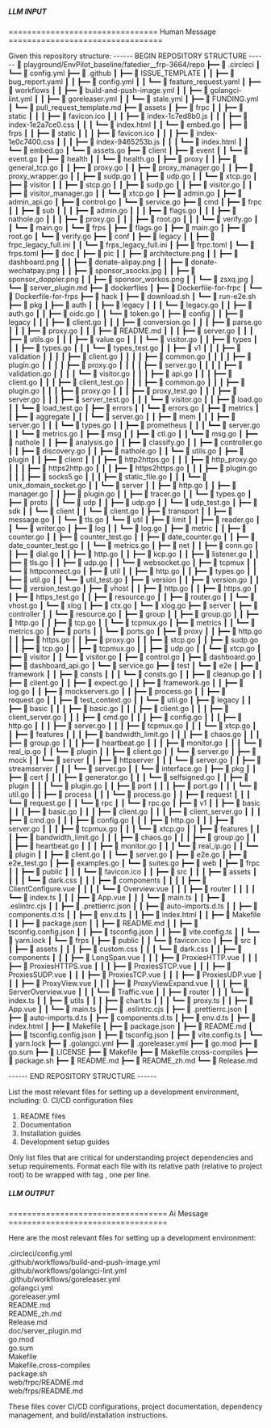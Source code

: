 ##### LLM INPUT #####
================================ Human Message =================================

Given this repository structure:
------ BEGIN REPOSITORY STRUCTURE ------
📂 playground/EnvPilot_baseline/fatedier__frp-3664/repo
┣━━ 📂 .circleci
┃   ┗━━ 📄 config.yml
┣━━ 📂 .github
┃   ┣━━ 📂 ISSUE_TEMPLATE
┃   ┃   ┣━━ 📄 bug_report.yaml
┃   ┃   ┣━━ 📄 config.yml
┃   ┃   ┗━━ 📄 feature_request.yaml
┃   ┣━━ 📂 workflows
┃   ┃   ┣━━ 📄 build-and-push-image.yml
┃   ┃   ┣━━ 📄 golangci-lint.yml
┃   ┃   ┣━━ 📄 goreleaser.yml
┃   ┃   ┗━━ 📄 stale.yml
┃   ┣━━ 📄 FUNDING.yml
┃   ┗━━ 📄 pull_request_template.md
┣━━ 📂 assets
┃   ┣━━ 📂 frpc
┃   ┃   ┣━━ 📂 static
┃   ┃   ┃   ┣━━ 📄 favicon.ico
┃   ┃   ┃   ┣━━ 📄 index-1c7ed8b0.js
┃   ┃   ┃   ┣━━ 📄 index-1e2a7ce0.css
┃   ┃   ┃   ┗━━ 📄 index.html
┃   ┃   ┗━━ 📄 embed.go
┃   ┣━━ 📂 frps
┃   ┃   ┣━━ 📂 static
┃   ┃   ┃   ┣━━ 📄 favicon.ico
┃   ┃   ┃   ┣━━ 📄 index-1e0c7400.css
┃   ┃   ┃   ┣━━ 📄 index-9465253b.js
┃   ┃   ┃   ┗━━ 📄 index.html
┃   ┃   ┗━━ 📄 embed.go
┃   ┗━━ 📄 assets.go
┣━━ 📂 client
┃   ┣━━ 📂 event
┃   ┃   ┗━━ 📄 event.go
┃   ┣━━ 📂 health
┃   ┃   ┗━━ 📄 health.go
┃   ┣━━ 📂 proxy
┃   ┃   ┣━━ 📄 general_tcp.go
┃   ┃   ┣━━ 📄 proxy.go
┃   ┃   ┣━━ 📄 proxy_manager.go
┃   ┃   ┣━━ 📄 proxy_wrapper.go
┃   ┃   ┣━━ 📄 sudp.go
┃   ┃   ┣━━ 📄 udp.go
┃   ┃   ┗━━ 📄 xtcp.go
┃   ┣━━ 📂 visitor
┃   ┃   ┣━━ 📄 stcp.go
┃   ┃   ┣━━ 📄 sudp.go
┃   ┃   ┣━━ 📄 visitor.go
┃   ┃   ┣━━ 📄 visitor_manager.go
┃   ┃   ┗━━ 📄 xtcp.go
┃   ┣━━ 📄 admin.go
┃   ┣━━ 📄 admin_api.go
┃   ┣━━ 📄 control.go
┃   ┗━━ 📄 service.go
┣━━ 📂 cmd
┃   ┣━━ 📂 frpc
┃   ┃   ┣━━ 📂 sub
┃   ┃   ┃   ┣━━ 📄 admin.go
┃   ┃   ┃   ┣━━ 📄 flags.go
┃   ┃   ┃   ┣━━ 📄 nathole.go
┃   ┃   ┃   ┣━━ 📄 proxy.go
┃   ┃   ┃   ┣━━ 📄 root.go
┃   ┃   ┃   ┗━━ 📄 verify.go
┃   ┃   ┗━━ 📄 main.go
┃   ┗━━ 📂 frps
┃       ┣━━ 📄 flags.go
┃       ┣━━ 📄 main.go
┃       ┣━━ 📄 root.go
┃       ┗━━ 📄 verify.go
┣━━ 📂 conf
┃   ┣━━ 📂 legacy
┃   ┃   ┣━━ 📄 frpc_legacy_full.ini
┃   ┃   ┗━━ 📄 frps_legacy_full.ini
┃   ┣━━ 📄 frpc.toml
┃   ┗━━ 📄 frps.toml
┣━━ 📂 doc
┃   ┣━━ 📂 pic
┃   ┃   ┣━━ 📄 architecture.png
┃   ┃   ┣━━ 📄 dashboard.png
┃   ┃   ┣━━ 📄 donate-alipay.png
┃   ┃   ┣━━ 📄 donate-wechatpay.png
┃   ┃   ┣━━ 📄 sponsor_asocks.jpg
┃   ┃   ┣━━ 📄 sponsor_doppler.png
┃   ┃   ┣━━ 📄 sponsor_workos.png
┃   ┃   ┗━━ 📄 zsxq.jpg
┃   ┗━━ 📄 server_plugin.md
┣━━ 📂 dockerfiles
┃   ┣━━ 📄 Dockerfile-for-frpc
┃   ┗━━ 📄 Dockerfile-for-frps
┣━━ 📂 hack
┃   ┣━━ 📄 download.sh
┃   ┗━━ 📄 run-e2e.sh
┣━━ 📂 pkg
┃   ┣━━ 📂 auth
┃   ┃   ┣━━ 📂 legacy
┃   ┃   ┃   ┗━━ 📄 legacy.go
┃   ┃   ┣━━ 📄 auth.go
┃   ┃   ┣━━ 📄 oidc.go
┃   ┃   ┗━━ 📄 token.go
┃   ┣━━ 📂 config
┃   ┃   ┣━━ 📂 legacy
┃   ┃   ┃   ┣━━ 📄 client.go
┃   ┃   ┃   ┣━━ 📄 conversion.go
┃   ┃   ┃   ┣━━ 📄 parse.go
┃   ┃   ┃   ┣━━ 📄 proxy.go
┃   ┃   ┃   ┣━━ 📄 README.md
┃   ┃   ┃   ┣━━ 📄 server.go
┃   ┃   ┃   ┣━━ 📄 utils.go
┃   ┃   ┃   ┣━━ 📄 value.go
┃   ┃   ┃   ┗━━ 📄 visitor.go
┃   ┃   ┣━━ 📂 types
┃   ┃   ┃   ┣━━ 📄 types.go
┃   ┃   ┃   ┗━━ 📄 types_test.go
┃   ┃   ┣━━ 📂 v1
┃   ┃   ┃   ┣━━ 📂 validation
┃   ┃   ┃   ┃   ┣━━ 📄 client.go
┃   ┃   ┃   ┃   ┣━━ 📄 common.go
┃   ┃   ┃   ┃   ┣━━ 📄 plugin.go
┃   ┃   ┃   ┃   ┣━━ 📄 proxy.go
┃   ┃   ┃   ┃   ┣━━ 📄 server.go
┃   ┃   ┃   ┃   ┣━━ 📄 validation.go
┃   ┃   ┃   ┃   ┗━━ 📄 visitor.go
┃   ┃   ┃   ┣━━ 📄 api.go
┃   ┃   ┃   ┣━━ 📄 client.go
┃   ┃   ┃   ┣━━ 📄 client_test.go
┃   ┃   ┃   ┣━━ 📄 common.go
┃   ┃   ┃   ┣━━ 📄 plugin.go
┃   ┃   ┃   ┣━━ 📄 proxy.go
┃   ┃   ┃   ┣━━ 📄 proxy_test.go
┃   ┃   ┃   ┣━━ 📄 server.go
┃   ┃   ┃   ┣━━ 📄 server_test.go
┃   ┃   ┃   ┗━━ 📄 visitor.go
┃   ┃   ┣━━ 📄 load.go
┃   ┃   ┗━━ 📄 load_test.go
┃   ┣━━ 📂 errors
┃   ┃   ┗━━ 📄 errors.go
┃   ┣━━ 📂 metrics
┃   ┃   ┣━━ 📂 aggregate
┃   ┃   ┃   ┗━━ 📄 server.go
┃   ┃   ┣━━ 📂 mem
┃   ┃   ┃   ┣━━ 📄 server.go
┃   ┃   ┃   ┗━━ 📄 types.go
┃   ┃   ┣━━ 📂 prometheus
┃   ┃   ┃   ┗━━ 📄 server.go
┃   ┃   ┗━━ 📄 metrics.go
┃   ┣━━ 📂 msg
┃   ┃   ┣━━ 📄 ctl.go
┃   ┃   ┗━━ 📄 msg.go
┃   ┣━━ 📂 nathole
┃   ┃   ┣━━ 📄 analysis.go
┃   ┃   ┣━━ 📄 classify.go
┃   ┃   ┣━━ 📄 controller.go
┃   ┃   ┣━━ 📄 discovery.go
┃   ┃   ┣━━ 📄 nathole.go
┃   ┃   ┗━━ 📄 utils.go
┃   ┣━━ 📂 plugin
┃   ┃   ┣━━ 📂 client
┃   ┃   ┃   ┣━━ 📄 http2https.go
┃   ┃   ┃   ┣━━ 📄 http_proxy.go
┃   ┃   ┃   ┣━━ 📄 https2http.go
┃   ┃   ┃   ┣━━ 📄 https2https.go
┃   ┃   ┃   ┣━━ 📄 plugin.go
┃   ┃   ┃   ┣━━ 📄 socks5.go
┃   ┃   ┃   ┣━━ 📄 static_file.go
┃   ┃   ┃   ┗━━ 📄 unix_domain_socket.go
┃   ┃   ┗━━ 📂 server
┃   ┃       ┣━━ 📄 http.go
┃   ┃       ┣━━ 📄 manager.go
┃   ┃       ┣━━ 📄 plugin.go
┃   ┃       ┣━━ 📄 tracer.go
┃   ┃       ┗━━ 📄 types.go
┃   ┣━━ 📂 proto
┃   ┃   ┗━━ 📂 udp
┃   ┃       ┣━━ 📄 udp.go
┃   ┃       ┗━━ 📄 udp_test.go
┃   ┣━━ 📂 sdk
┃   ┃   ┗━━ 📂 client
┃   ┃       ┗━━ 📄 client.go
┃   ┣━━ 📂 transport
┃   ┃   ┣━━ 📄 message.go
┃   ┃   ┗━━ 📄 tls.go
┃   ┗━━ 📂 util
┃       ┣━━ 📂 limit
┃       ┃   ┣━━ 📄 reader.go
┃       ┃   ┗━━ 📄 writer.go
┃       ┣━━ 📂 log
┃       ┃   ┗━━ 📄 log.go
┃       ┣━━ 📂 metric
┃       ┃   ┣━━ 📄 counter.go
┃       ┃   ┣━━ 📄 counter_test.go
┃       ┃   ┣━━ 📄 date_counter.go
┃       ┃   ┣━━ 📄 date_counter_test.go
┃       ┃   ┗━━ 📄 metrics.go
┃       ┣━━ 📂 net
┃       ┃   ┣━━ 📄 conn.go
┃       ┃   ┣━━ 📄 dial.go
┃       ┃   ┣━━ 📄 http.go
┃       ┃   ┣━━ 📄 kcp.go
┃       ┃   ┣━━ 📄 listener.go
┃       ┃   ┣━━ 📄 tls.go
┃       ┃   ┣━━ 📄 udp.go
┃       ┃   ┗━━ 📄 websocket.go
┃       ┣━━ 📂 tcpmux
┃       ┃   ┗━━ 📄 httpconnect.go
┃       ┣━━ 📂 util
┃       ┃   ┣━━ 📄 http.go
┃       ┃   ┣━━ 📄 types.go
┃       ┃   ┣━━ 📄 util.go
┃       ┃   ┗━━ 📄 util_test.go
┃       ┣━━ 📂 version
┃       ┃   ┣━━ 📄 version.go
┃       ┃   ┗━━ 📄 version_test.go
┃       ┣━━ 📂 vhost
┃       ┃   ┣━━ 📄 http.go
┃       ┃   ┣━━ 📄 https.go
┃       ┃   ┣━━ 📄 https_test.go
┃       ┃   ┣━━ 📄 resource.go
┃       ┃   ┣━━ 📄 router.go
┃       ┃   ┗━━ 📄 vhost.go
┃       ┗━━ 📂 xlog
┃           ┣━━ 📄 ctx.go
┃           ┗━━ 📄 xlog.go
┣━━ 📂 server
┃   ┣━━ 📂 controller
┃   ┃   ┗━━ 📄 resource.go
┃   ┣━━ 📂 group
┃   ┃   ┣━━ 📄 group.go
┃   ┃   ┣━━ 📄 http.go
┃   ┃   ┣━━ 📄 tcp.go
┃   ┃   ┗━━ 📄 tcpmux.go
┃   ┣━━ 📂 metrics
┃   ┃   ┗━━ 📄 metrics.go
┃   ┣━━ 📂 ports
┃   ┃   ┗━━ 📄 ports.go
┃   ┣━━ 📂 proxy
┃   ┃   ┣━━ 📄 http.go
┃   ┃   ┣━━ 📄 https.go
┃   ┃   ┣━━ 📄 proxy.go
┃   ┃   ┣━━ 📄 stcp.go
┃   ┃   ┣━━ 📄 sudp.go
┃   ┃   ┣━━ 📄 tcp.go
┃   ┃   ┣━━ 📄 tcpmux.go
┃   ┃   ┣━━ 📄 udp.go
┃   ┃   ┗━━ 📄 xtcp.go
┃   ┣━━ 📂 visitor
┃   ┃   ┗━━ 📄 visitor.go
┃   ┣━━ 📄 control.go
┃   ┣━━ 📄 dashboard.go
┃   ┣━━ 📄 dashboard_api.go
┃   ┗━━ 📄 service.go
┣━━ 📂 test
┃   ┗━━ 📂 e2e
┃       ┣━━ 📂 framework
┃       ┃   ┣━━ 📂 consts
┃       ┃   ┃   ┗━━ 📄 consts.go
┃       ┃   ┣━━ 📄 cleanup.go
┃       ┃   ┣━━ 📄 client.go
┃       ┃   ┣━━ 📄 expect.go
┃       ┃   ┣━━ 📄 framework.go
┃       ┃   ┣━━ 📄 log.go
┃       ┃   ┣━━ 📄 mockservers.go
┃       ┃   ┣━━ 📄 process.go
┃       ┃   ┣━━ 📄 request.go
┃       ┃   ┣━━ 📄 test_context.go
┃       ┃   ┗━━ 📄 util.go
┃       ┣━━ 📂 legacy
┃       ┃   ┣━━ 📂 basic
┃       ┃   ┃   ┣━━ 📄 basic.go
┃       ┃   ┃   ┣━━ 📄 client.go
┃       ┃   ┃   ┣━━ 📄 client_server.go
┃       ┃   ┃   ┣━━ 📄 cmd.go
┃       ┃   ┃   ┣━━ 📄 config.go
┃       ┃   ┃   ┣━━ 📄 http.go
┃       ┃   ┃   ┣━━ 📄 server.go
┃       ┃   ┃   ┣━━ 📄 tcpmux.go
┃       ┃   ┃   ┗━━ 📄 xtcp.go
┃       ┃   ┣━━ 📂 features
┃       ┃   ┃   ┣━━ 📄 bandwidth_limit.go
┃       ┃   ┃   ┣━━ 📄 chaos.go
┃       ┃   ┃   ┣━━ 📄 group.go
┃       ┃   ┃   ┣━━ 📄 heartbeat.go
┃       ┃   ┃   ┣━━ 📄 monitor.go
┃       ┃   ┃   ┗━━ 📄 real_ip.go
┃       ┃   ┗━━ 📂 plugin
┃       ┃       ┣━━ 📄 client.go
┃       ┃       ┗━━ 📄 server.go
┃       ┣━━ 📂 mock
┃       ┃   ┗━━ 📂 server
┃       ┃       ┣━━ 📂 httpserver
┃       ┃       ┃   ┗━━ 📄 server.go
┃       ┃       ┣━━ 📂 streamserver
┃       ┃       ┃   ┗━━ 📄 server.go
┃       ┃       ┗━━ 📄 interface.go
┃       ┣━━ 📂 pkg
┃       ┃   ┣━━ 📂 cert
┃       ┃   ┃   ┣━━ 📄 generator.go
┃       ┃   ┃   ┗━━ 📄 selfsigned.go
┃       ┃   ┣━━ 📂 plugin
┃       ┃   ┃   ┗━━ 📄 plugin.go
┃       ┃   ┣━━ 📂 port
┃       ┃   ┃   ┣━━ 📄 port.go
┃       ┃   ┃   ┗━━ 📄 util.go
┃       ┃   ┣━━ 📂 process
┃       ┃   ┃   ┗━━ 📄 process.go
┃       ┃   ┣━━ 📂 request
┃       ┃   ┃   ┗━━ 📄 request.go
┃       ┃   ┗━━ 📂 rpc
┃       ┃       ┗━━ 📄 rpc.go
┃       ┣━━ 📂 v1
┃       ┃   ┣━━ 📂 basic
┃       ┃   ┃   ┣━━ 📄 basic.go
┃       ┃   ┃   ┣━━ 📄 client.go
┃       ┃   ┃   ┣━━ 📄 client_server.go
┃       ┃   ┃   ┣━━ 📄 cmd.go
┃       ┃   ┃   ┣━━ 📄 config.go
┃       ┃   ┃   ┣━━ 📄 http.go
┃       ┃   ┃   ┣━━ 📄 server.go
┃       ┃   ┃   ┣━━ 📄 tcpmux.go
┃       ┃   ┃   ┗━━ 📄 xtcp.go
┃       ┃   ┣━━ 📂 features
┃       ┃   ┃   ┣━━ 📄 bandwidth_limit.go
┃       ┃   ┃   ┣━━ 📄 chaos.go
┃       ┃   ┃   ┣━━ 📄 group.go
┃       ┃   ┃   ┣━━ 📄 heartbeat.go
┃       ┃   ┃   ┣━━ 📄 monitor.go
┃       ┃   ┃   ┗━━ 📄 real_ip.go
┃       ┃   ┗━━ 📂 plugin
┃       ┃       ┣━━ 📄 client.go
┃       ┃       ┗━━ 📄 server.go
┃       ┣━━ 📄 e2e.go
┃       ┣━━ 📄 e2e_test.go
┃       ┣━━ 📄 examples.go
┃       ┗━━ 📄 suites.go
┣━━ 📂 web
┃   ┣━━ 📂 frpc
┃   ┃   ┣━━ 📂 public
┃   ┃   ┃   ┗━━ 📄 favicon.ico
┃   ┃   ┣━━ 📂 src
┃   ┃   ┃   ┣━━ 📂 assets
┃   ┃   ┃   ┃   ┗━━ 📄 dark.css
┃   ┃   ┃   ┣━━ 📂 components
┃   ┃   ┃   ┃   ┣━━ 📄 ClientConfigure.vue
┃   ┃   ┃   ┃   ┗━━ 📄 Overview.vue
┃   ┃   ┃   ┣━━ 📂 router
┃   ┃   ┃   ┃   ┗━━ 📄 index.ts
┃   ┃   ┃   ┣━━ 📄 App.vue
┃   ┃   ┃   ┗━━ 📄 main.ts
┃   ┃   ┣━━ 📄 .eslintrc.cjs
┃   ┃   ┣━━ 📄 .prettierrc.json
┃   ┃   ┣━━ 📄 auto-imports.d.ts
┃   ┃   ┣━━ 📄 components.d.ts
┃   ┃   ┣━━ 📄 env.d.ts
┃   ┃   ┣━━ 📄 index.html
┃   ┃   ┣━━ 📄 Makefile
┃   ┃   ┣━━ 📄 package.json
┃   ┃   ┣━━ 📄 README.md
┃   ┃   ┣━━ 📄 tsconfig.config.json
┃   ┃   ┣━━ 📄 tsconfig.json
┃   ┃   ┣━━ 📄 vite.config.ts
┃   ┃   ┗━━ 📄 yarn.lock
┃   ┗━━ 📂 frps
┃       ┣━━ 📂 public
┃       ┃   ┗━━ 📄 favicon.ico
┃       ┣━━ 📂 src
┃       ┃   ┣━━ 📂 assets
┃       ┃   ┃   ┣━━ 📄 custom.css
┃       ┃   ┃   ┗━━ 📄 dark.css
┃       ┃   ┣━━ 📂 components
┃       ┃   ┃   ┣━━ 📄 LongSpan.vue
┃       ┃   ┃   ┣━━ 📄 ProxiesHTTP.vue
┃       ┃   ┃   ┣━━ 📄 ProxiesHTTPS.vue
┃       ┃   ┃   ┣━━ 📄 ProxiesSTCP.vue
┃       ┃   ┃   ┣━━ 📄 ProxiesSUDP.vue
┃       ┃   ┃   ┣━━ 📄 ProxiesTCP.vue
┃       ┃   ┃   ┣━━ 📄 ProxiesUDP.vue
┃       ┃   ┃   ┣━━ 📄 ProxyView.vue
┃       ┃   ┃   ┣━━ 📄 ProxyViewExpand.vue
┃       ┃   ┃   ┣━━ 📄 ServerOverview.vue
┃       ┃   ┃   ┗━━ 📄 Traffic.vue
┃       ┃   ┣━━ 📂 router
┃       ┃   ┃   ┗━━ 📄 index.ts
┃       ┃   ┣━━ 📂 utils
┃       ┃   ┃   ┣━━ 📄 chart.ts
┃       ┃   ┃   ┗━━ 📄 proxy.ts
┃       ┃   ┣━━ 📄 App.vue
┃       ┃   ┗━━ 📄 main.ts
┃       ┣━━ 📄 .eslintrc.cjs
┃       ┣━━ 📄 .prettierrc.json
┃       ┣━━ 📄 auto-imports.d.ts
┃       ┣━━ 📄 components.d.ts
┃       ┣━━ 📄 env.d.ts
┃       ┣━━ 📄 index.html
┃       ┣━━ 📄 Makefile
┃       ┣━━ 📄 package.json
┃       ┣━━ 📄 README.md
┃       ┣━━ 📄 tsconfig.config.json
┃       ┣━━ 📄 tsconfig.json
┃       ┣━━ 📄 vite.config.ts
┃       ┗━━ 📄 yarn.lock
┣━━ 📄 .golangci.yml
┣━━ 📄 .goreleaser.yml
┣━━ 📄 go.mod
┣━━ 📄 go.sum
┣━━ 📄 LICENSE
┣━━ 📄 Makefile
┣━━ 📄 Makefile.cross-compiles
┣━━ 📄 package.sh
┣━━ 📄 README.md
┣━━ 📄 README_zh.md
┗━━ 📄 Release.md

------ END REPOSITORY STRUCTURE ------

List the most relevant files for setting up a development environment, including:
0. CI/CD configuration files
1. README files
2. Documentation
3. Installation guides
4. Development setup guides

Only list files that are critical for understanding project dependencies and setup requirements.
Format each file with its relative path (relative to project root) to be wrapped with tag <file> </file>, one per line.
##### LLM OUTPUT #####
================================== Ai Message ==================================

Here are the most relevant files for setting up a development environment:

<file>.circleci/config.yml</file>  
<file>.github/workflows/build-and-push-image.yml</file>  
<file>.github/workflows/golangci-lint.yml</file>  
<file>.github/workflows/goreleaser.yml</file>  
<file>.golangci.yml</file>  
<file>.goreleaser.yml</file>  
<file>README.md</file>  
<file>README_zh.md</file>  
<file>Release.md</file>  
<file>doc/server_plugin.md</file>  
<file>go.mod</file>  
<file>go.sum</file>  
<file>Makefile</file>  
<file>Makefile.cross-compiles</file>  
<file>package.sh</file>  
<file>web/frpc/README.md</file>  
<file>web/frps/README.md</file>  

These files cover CI/CD configurations, project documentation, dependency management, and build/installation instructions.